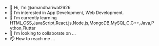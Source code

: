 - 👋 Hi, I’m @amandhariwal2626
- 👀 I’m interested in App Development, Web Development.
- 🌱 I’m currently learning HTML,CSS,JavaScript,React.js,Node.js,MongoDB,MySQL,C,C++,Java,Python,Flutter
- 💞️ I’m looking to collaborate on ...
- 📫 How to reach me ...

<!---
amandhariwal2626/amandhariwal2626 is a ✨ special ✨ repository because its `README.md` (this file) appears on your GitHub profile.
You can click the Preview link to take a look at your changes.
--->
